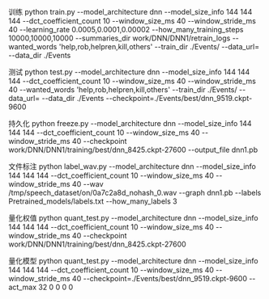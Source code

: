 训练
python train.py --model_architecture dnn --model_size_info 144 144 144 --dct_coefficient_count 10 --window_size_ms 40 --window_stride_ms 40 --learning_rate 0.0005,0.0001,0.00002 --how_many_training_steps 10000,10000,10000 --summaries_dir work/DNN/DNN1/retrain_logs --wanted_words 'help,rob,helpren,kill,others'  --train_dir ./Events/ --data_url= --data_dir ./Events

测试
python test.py --model_architecture dnn --model_size_info 144 144 144  --dct_coefficient_count 10 --window_size_ms 40 --window_stride_ms 40 --wanted_words 'help,rob,helpren,kill,others'  --train_dir ./Events/ --data_url= --data_dir ./Events --checkpoint=./Events/best/dnn_9519.ckpt-9600

持久化
python freeze.py --model_architecture dnn --model_size_info 144 144 144 --dct_coefficient_count 10 --window_size_ms 40 --window_stride_ms 40 --checkpoint work/DNN/DNN1/training/best/dnn_8425.ckpt-27600 --output_file dnn1.pb


文件标注
python label_wav.py --model_architecture dnn --model_size_info 144 144 144 --dct_coefficient_count 10 --window_size_ms 40 --window_stride_ms 40 --wav /tmp/speech_dataset/on/0a7c2a8d_nohash_0.wav --graph dnn1.pb --labels Pretrained_models/labels.txt --how_many_labels 3

量化权值
python quant_test.py --model_architecture dnn --model_size_info 144 144 144 --dct_coefficient_count 10 --window_size_ms 40 --window_stride_ms 40 --checkpoint work/DNN/DNN1/training/best/dnn_8425.ckpt-27600


量化模型
python quant_test.py --model_architecture dnn --model_size_info 144 144 144 --dct_coefficient_count 10 --window_size_ms 40 --window_stride_ms 40 --checkpoint=./Events/best/dnn_9519.ckpt-9600 --act_max 32 0 0 0 0
